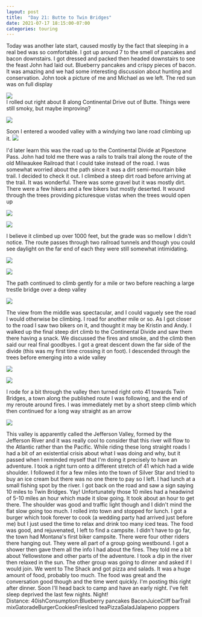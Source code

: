 ```yaml
---
layout: post
title:  "Day 21: Butte to Twin Bridges"
date: 2021-07-17 18:15:00-07:00
categories: touring
---
```

Today was another late start, caused mostly by the fact that sleeping in a real bed was so comfortable. I got up around 7 to the smell of pancakes and bacon downstairs. I got dressed and packed then headed downstairs to see the feast John had laid out. Blueberry pancakes and crispy pieces of bacon. It was amazing and we had some interesting discussion about hunting and conservation. John took a picture of me and Michael as we left. The red sun was on full display  

[![](/assets/1626555210786847-0.png)](/assets/1626555210786847-0.png)  
I rolled out right about 8 along Continental Drive out of Butte. Things were still smoky, but maybe improving?  

[![](/assets/1626555208505050-1.png)](/assets/1626555208505050-1.png)
  
Soon I entered a wooded valley with a windying two lane road climbing up it.
[![](/assets/1626555204957747-2.png)](/assets/1626555204957747-2.png)
  
I'd later learn this was the road up to the Continental Divide at Pipestone Pass. John had told me there was a rails to trails trail along the route of the old Milwaukee Railroad that I could take instead of the road. I was somewhat worried about the path since it was a dirt semi-mountain bike trail. I decided to check it out. I climbed a steep dirt road before arriving at the trail. It was wonderful. There was some gravel but it was mostly dirt. There were a few hikers and a few bikers but mostly deserted. It wound through the trees providing picturesque vistas when the trees would open up  

[![](/assets/1626555201550880-3.png)](/assets/1626555201550880-3.png)

[![](/assets/1626555198389641-4.png)](/assets/1626555198389641-4.png)
  
I believe it climbed up over 1000 feet, but the grade was so mellow I didn't notice. The route passes through two railroad tunnels and though you could see daylight on the far end of each they were still somewhat intimidating.  

[![](/assets/1626555195136328-5.png)](/assets/1626555195136328-5.png)

[![](/assets/1626555190057941-6.png)](/assets/1626555190057941-6.png)
  
The path continued to climb gently for a mile or two before reaching a large trestle bridge over a deep valley  

[![](/assets/1626555184846764-7.png)](/assets/1626555184846764-7.png)
  
The view from the middle was spectacular, and I could vaguely see the road I would otherwise be climbing. I road for another mile or so. As I got closer to the road I saw two bikers on it, and thought it may be Kristin and Andy. I walked up the final steep dirt climb to the Continental Divide and saw them there having a snack. We discussed the fires and smoke, and the climb then said our real final goodbyes. I got a great descent down the far side of the divide (this was my first time crossing it on foot). I descended through the trees before emerging into a wide valley  

[![](/assets/1626555180470792-8.png)](/assets/1626555180470792-8.png)

[![](/assets/1626555177541897-9.png)](/assets/1626555177541897-9.png)
  
I rode for a bit through the valley then turned right onto 41 towards Twin Bridges, a town along the published route I was following, and the end of my reroute around fires. I was immediately met by a short steep climb which then continued for a long way straight as an arrow  

[![](/assets/1626555172894413-10.png)](/assets/1626555172894413-10.png)
  
This valley is apparently called the Jefferson Valley, formed by the Jefferson River and it was really cool to consider that this river will flow to the Atlantic rather than the Pacific. While riding these long straight roads I had a bit of an existential crisis about what I was doing and why, but it passed when I reminded myself that I'm doing it precisely to have an adventure. I took a right turn onto a different stretch of 41 which had a wide shoulder. I followed it for a few miles into the town of Silver Star and tried to buy an ice cream but there was no one there to pay so I left. I had lunch at a small fishing spot by the river. I got back on the road and saw a sign saying 10 miles to Twin Bridges. Yay! Unfortunately those 10 miles had a headwind of 5-10 miles an hour which made it slow going. It took about an hour to get there. The shoulder was good and traffic light though and I didn't mind the flat slow going too much. I rolled into town and stopped for lunch. I got a burger which took forever to cook (a wedding party had arrived just before me) but I just used the time to relax and drink too many iced teas. The food was good, and rejuvenated, I left to find a campsite. I didn't have to go far, the town had Montana's first biker campsite. There were four other riders there hanging out. They were all part of a group going westbound. I got a shower then gave them all the info I had about the fires. They told me a bit about Yellowstone and other parts of the adventure. I took a dip in the river then relaxed in the sun. The other group was going to dinner and asked if I would join. We went to The Shack and got pizza and salads. It was a huge amount of food, probably too much. The food was great and the conversation good though and the time went quickly. I'm posting this right after dinner. Soon I'll head back to camp and have an early night. I've felt sleep deprived the last few nights. Night!  
Distance: 40ishConsumption:Blueberry pancakes BaconJuiceCliff barTrail mixGatoradeBurgerCookiesFriesIced teaPizzaSaladJalapeno poppers
